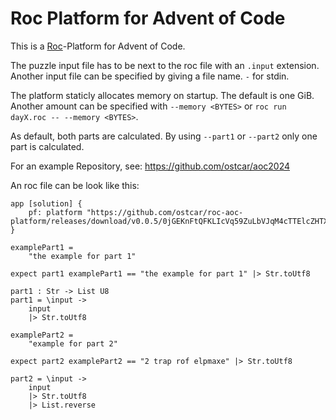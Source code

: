 # Roc Platform for Advent of Code

This is a [Roc](https://www.roc-lang.org/)-Platform for Advent of Code.

The puzzle input file has to be next to the roc file with an `.input` extension.
Another input file can be specified by giving a file name. `-` for stdin.

The platform staticly allocates memory on startup. The default is one GiB.
Another amount can be specified with `--memory <BYTES>` or `roc run dayX.roc -- --memory <BYTES>`.

As default, both parts are calculated. By using `--part1` or `--part2` only one
part is calculated.

For an example Repository, see: https://github.com/ostcar/aoc2024

An roc file can be look like this:

```roc
app [solution] {
    pf: platform "https://github.com/ostcar/roc-aoc-platform/releases/download/v0.0.5/0jGEKnFtQFKLIcVq59ZuLbVJqM4cTTElcZHTXFjqmvg.tar.br",
}

examplePart1 =
    "the example for part 1"

expect part1 examplePart1 == "the example for part 1" |> Str.toUtf8

part1 : Str -> List U8
part1 = \input ->
    input
    |> Str.toUtf8

examplePart2 =
    "example for part 2"

expect part2 examplePart2 == "2 trap rof elpmaxe" |> Str.toUtf8

part2 = \input ->
    input
    |> Str.toUtf8
    |> List.reverse

```
